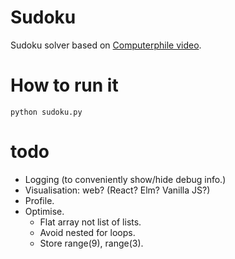 # Sudoku

Sudoku solver based on [Computerphile video](https://www.youtube.com/watch?v=G_UYXzGuqvM).

# How to run it

```
python sudoku.py
```

# todo

* Logging (to conveniently show/hide debug info.)
* Visualisation: web? (React? Elm? Vanilla JS?)
* Profile.
* Optimise.
    * Flat array not list of lists.
    * Avoid nested for loops.
    * Store range(9), range(3).
